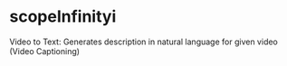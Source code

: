 # scopeInfinityi
Video to Text: Generates description in natural language for given video (Video Captioning)
